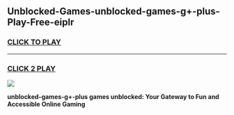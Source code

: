 
## Unblocked-Games-unblocked-games-g+-plus-Play-Free-eiplr
<h3>
<a href="https://premium76.site?title=unblocked-games-g+-plus&ref=12A">CLICK TO PLAY</a></h3>
<hr>

<h3>
<a href="https://premium76.site?title=unblocked-games-g+-plus&ref=12A">CLICK 2 PLAY</a>
  
</h3>

<a href="https://premium76.site?title=unblocked-games-g+-plus&ref=12A"><img src="https://clearcache.store/games.png"></a>


**unblocked-games-g+-plus games unblocked: Your Gateway to Fun and Accessible Online Gaming**
